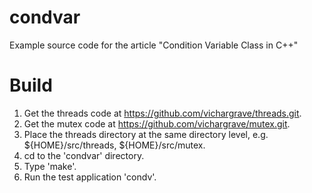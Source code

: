 condvar
=======

Example source code for the article "Condition Variable Class in C++"

Build
=====

1. Get the threads code at https://github.com/vichargrave/threads.git.
2. Get the mutex code at https://github.com/vichargrave/mutex.git.
3. Place the threads directory at the same directory level, e.g. ${HOME}/src/threads, ${HOME}/src/mutex.
4. cd to the 'condvar' directory.
5. Type 'make'.
6. Run the test application 'condv'.
